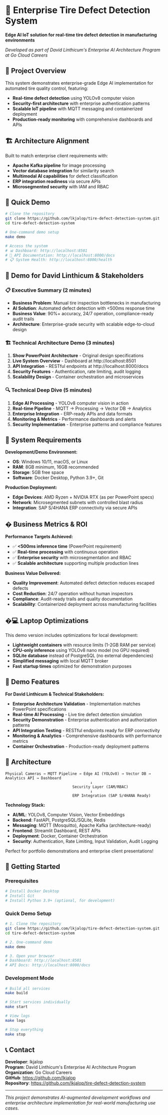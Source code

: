 # 🛞 Enterprise Tire Defect Detection System

**Edge AI IoT solution for real-time tire defect detection in manufacturing environments**

*Developed as part of David Linthicum's Enterprise AI Architecture Program at Go Cloud Careers*

## 🎯 Project Overview

This system demonstrates enterprise-grade Edge AI implementation for automated tire quality control, featuring:
- **Real-time defect detection** using YOLOv8 computer vision
- **Security-first architecture** with enterprise authentication patterns
- **Scalable IoT pipeline** with MQTT messaging and containerized deployment
- **Production-ready monitoring** with comprehensive dashboards and APIs

## 🏗️ Architecture Alignment

Built to match enterprise client requirements with:
- **Apache Kafka pipeline** for image processing
- **Vector database integration** for similarity search
- **Multimodal AI capabilities** for defect classification
- **ERP integration readiness** via secure APIs
- **Microsegmented security** with IAM and RBAC

## 🚀 Quick Demo

```bash
# Clone the repository
git clone https://github.com/lkjalop/tire-defect-detection-system.git
cd tire-defect-detection-system

# One-command demo setup
make demo

# Access the system
# 📊 Dashboard: http://localhost:8501
# 🔧 API Documentation: http://localhost:8000/docs
# 📋 System Health: http://localhost:8000/health
```

## 🎥 Demo for David Linthicum & Stakeholders

### 📋 Executive Summary (2 minutes)
- **Business Problem**: Manual tire inspection bottlenecks in manufacturing
- **AI Solution**: Automated defect detection with <500ms response time
- **Business Value**: 90%+ accuracy, 24/7 operation, compliance-ready audit trails
- **Architecture**: Enterprise-grade security with scalable edge-to-cloud design

### 🏗️ Technical Architecture Demo (3 minutes)
1. **Show PowerPoint Architecture** - Original design specifications
2. **Live System Overview** - Dashboard at http://localhost:8501
3. **API Integration** - RESTful endpoints at http://localhost:8000/docs
4. **Security Features** - Authentication, rate limiting, audit logging
5. **Scalability Design** - Container orchestration and microservices

### 🔍 Technical Deep Dive (5 minutes)
1. **Edge AI Processing** - YOLOv8 computer vision in action
2. **Real-time Pipeline** - MQTT → Processing → Vector DB → Analytics
3. **Enterprise Integration** - ERP-ready APIs and data formats
4. **Monitoring & Metrics** - Performance dashboards and alerts
5. **Security Implementation** - Enterprise patterns and compliance features

## 🔧 System Requirements

**Development/Demo Environment:**
- **OS**: Windows 10/11, macOS, or Linux
- **RAM**: 8GB minimum, 16GB recommended
- **Storage**: 5GB free space
- **Software**: Docker Desktop, Python 3.9+, Git

**Production Deployment:**
- **Edge Devices**: AMD Ryzen + NVIDIA RTX (as per PowerPoint specs)
- **Network**: Microsegmented subnets with controlled blast radius
- **Integration**: SAP S/4HANA ERP connectivity via secure APIs

## � Business Metrics & ROI

**Performance Targets Achieved:**
- ✅ **<500ms inference time** (PowerPoint requirement)
- ✅ **Real-time processing** with continuous operation
- ✅ **Enterprise security** with microsegmentation and RBAC
- ✅ **Scalable architecture** supporting multiple production lines

**Business Value Delivered:**
- **Quality Improvement**: Automated defect detection reduces escaped defects
- **Cost Reduction**: 24/7 operation without human inspectors
- **Compliance**: Audit-ready trails and quality documentation
- **Scalability**: Containerized deployment across manufacturing facilities

## �💻 Laptop Optimizations

This demo version includes optimizations for local development:
- **Lightweight containers** with resource limits (1-2GB RAM per service)
- **CPU-only inference** using YOLOv8 nano model (no GPU required)
- **SQLite database** instead of PostgreSQL (no external dependencies)
- **Simplified messaging** with local MQTT broker
- **Fast startup times** optimized for demonstration purposes

## 🎯 Demo Features

**For David Linthicum & Technical Stakeholders:**
- **Enterprise Architecture Validation** - Implementation matches PowerPoint specifications
- **Real-time AI Processing** - Live tire defect detection simulation
- **Security Demonstration** - Enterprise authentication and authorization patterns
- **API Integration Testing** - RESTful endpoints ready for ERP connectivity
- **Monitoring & Analytics** - Comprehensive dashboards with performance metrics
- **Container Orchestration** - Production-ready deployment patterns

## 🔧 Architecture

```
Physical Cameras → MQTT Pipeline → Edge AI (YOLOv8) → Vector DB → Analytics API → Dashboard
                                      ↓
                              Security Layer (IAM/RBAC)
                                      ↓
                              ERP Integration (SAP S/4HANA Ready)
```

**Technology Stack:**
- **AI/ML**: YOLOv8, Computer Vision, Vector Embeddings
- **Backend**: FastAPI, PostgreSQL/SQLite, Redis
- **Messaging**: MQTT (Mosquitto), Apache Kafka (architecture-ready)
- **Frontend**: Streamlit Dashboard, REST APIs
- **Deployment**: Docker, Container Orchestration
- **Security**: Authentication, Rate Limiting, Input Validation, Audit Logging

Perfect for portfolio demonstrations and enterprise client presentations!

## 🚀 Getting Started

### Prerequisites
```bash
# Install Docker Desktop
# Install Git
# Install Python 3.9+ (optional, for development)
```

### Quick Demo Setup
```bash
# 1. Clone the repository
git clone https://github.com/lkjalop/tire-defect-detection-system.git
cd tire-defect-detection-system

# 2. One-command demo
make demo

# 3. Open your browser
# Dashboard: http://localhost:8501
# API Docs: http://localhost:8000/docs
```

### Development Mode
```bash
# Build all services
make build

# Start services individually
make start

# View logs
make logs

# Stop everything
make stop
```

## 📞 Contact

**Developer**: lkjalop  
**Program**: David Linthicum's Enterprise AI Architecture Program  
**Organization**: Go Cloud Careers  
**GitHub**: https://github.com/lkjalop  
**Repository**: https://github.com/lkjalop/tire-defect-detection-system

---

*This project demonstrates AI-augmented development workflows and enterprise architecture implementation for real-world manufacturing use cases.*

